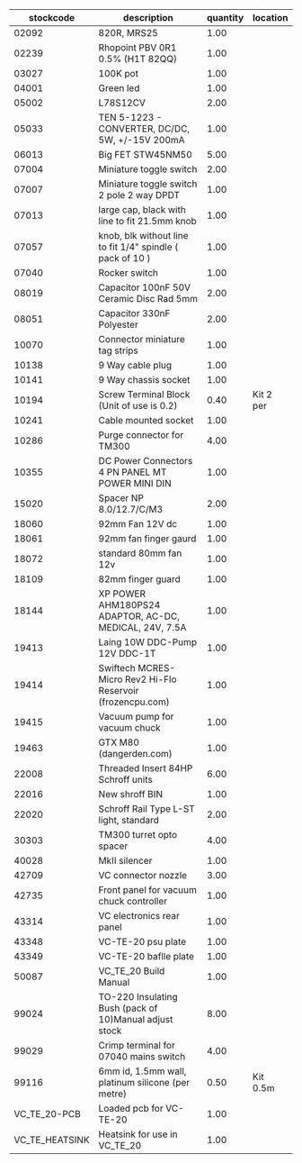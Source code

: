 |stockcode|description|quantity|location|
|---------|-----------|--------|--------|
|02092|820R, MRS25|1.00||
|02239|Rhopoint PBV 0R1 0.5% (H1T 82QQ)|1.00||
|03027|100K pot|1.00||
|04001|Green led|1.00||
|05002|L78S12CV|2.00||
|05033|TEN 5-1223 - CONVERTER, DC/DC, 5W, +/-15V 200mA|1.00||
|06013|Big FET  STW45NM50|5.00||
|07004|Miniature toggle switch|2.00||
|07007|Miniature toggle switch 2 pole 2 way DPDT|1.00||
|07013|large cap, black with line to fit 21.5mm knob|1.00||
|07057|knob, blk without line to fit 1/4" spindle ( pack of 10 )|1.00||
|07040|Rocker switch|1.00||
|08019|Capacitor 100nF 50V Ceramic Disc Rad 5mm|2.00||
|08051|Capacitor 330nF Polyester|2.00||
|10070|Connector miniature tag strips|1.00||
|10138|9 Way cable plug|1.00||
|10141|9  Way chassis socket|1.00||
|10194|Screw Terminal Block (Unit of use is 0.2)|0.40|Kit 2 per |
|10241|Cable mounted socket|1.00||
|10286|Purge connector for TM300|4.00| |
|10355|DC Power Connectors 4 PN PANEL MT POWER MINI DIN|1.00||
|15020|Spacer NP 8.0/12.7/C/M3|2.00||
|18060|92mm Fan 12V dc|1.00||
|18061|92mm fan finger gaurd|1.00||
|18072|standard 80mm fan 12v|1.00||
|18109|82mm finger guard|1.00||
|18144|XP POWER  AHM180PS24  ADAPTOR, AC-DC, MEDICAL, 24V, 7.5A|1.00||
|19413|Laing 10W DDC-Pump 12V DDC-1T|1.00||
|19414|Swiftech MCRES-Micro Rev2 Hi-Flo Reservoir (frozencpu.com)|1.00||
|19415|Vacuum pump for vacuum chuck|1.00||
|19463|GTX M80        (dangerden.com)|1.00||
|22008|Threaded Insert 84HP Schroff units|6.00||
|22016|New shroff BIN|1.00||
|22020|Schroff Rail Type L-ST light, standard|2.00||
|30303|TM300 turret opto spacer|4.00||
|40028|MkII silencer|1.00||
|42709|VC connector nozzle|3.00||
|42735|Front panel for vacuum chuck controller|1.00||
|43314|VC electronics rear panel|1.00||
|43348|VC-TE-20 psu plate|1.00||
|43349|VC-TE-20 baflle plate|1.00||
|50087|VC_TE_20 Build Manual|1.00||
|99024|TO-220 Insulating Bush (pack of 10)Manual adjust stock|8.00||
|99029|Crimp terminal for 07040 mains switch|4.00||
|99116|6mm id, 1.5mm wall, platinum silicone (per metre)|0.50|Kit 0.5m|
|VC_TE_20-PCB|Loaded pcb for VC-TE-20|1.00||
|VC_TE_HEATSINK|Heatsink for use in VC_TE_20|1.00||
